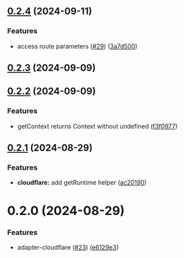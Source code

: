 ## [0.2.4](https://github.com/magne4000/universal-handler/compare/@universal-middleware/cloudflare@0.2.3...@universal-middleware/cloudflare@0.2.4) (2024-09-11)


### Features

* access route parameters ([#29](https://github.com/magne4000/universal-handler/issues/29)) ([3a7d500](https://github.com/magne4000/universal-handler/commit/3a7d500abe579f1d2387de038a7a437091be9e0d))



## [0.2.3](https://github.com/magne4000/universal-handler/compare/@universal-middleware/cloudflare@0.2.2...@universal-middleware/cloudflare@0.2.3) (2024-09-09)



## [0.2.2](https://github.com/magne4000/universal-handler/compare/@universal-middleware/cloudflare@0.2.1...@universal-middleware/cloudflare@0.2.2) (2024-09-09)


### Features

* getContext returns Context without undefined ([f3f0977](https://github.com/magne4000/universal-handler/commit/f3f0977781da43131ad6b60bc63a25d913d8758c))



## [0.2.1](https://github.com/magne4000/universal-handler/compare/@universal-middleware/cloudflare@0.2.0...@universal-middleware/cloudflare@0.2.1) (2024-08-29)


### Features

* **cloudflare:** add getRuntime helper ([ac20190](https://github.com/magne4000/universal-handler/commit/ac20190583b41a80573bf9b7b7f13495b8de8462))



# 0.2.0 (2024-08-29)


### Features

* adapter-cloudflare ([#23](https://github.com/magne4000/universal-handler/issues/23)) ([e6129e3](https://github.com/magne4000/universal-handler/commit/e6129e35bce87af34d45ed361140fb69ed822ffa))



